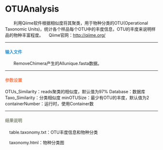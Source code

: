 # OTUAnalysis
　　利用Qiime软件根据相似度将其聚类，用于物种分类的OTU(Operational Taxonomic Units)，统计各个样品每个OTU中的丰度信息，OTU的丰度来说明样品的物种丰富程度。
　Qiime官网：http://qiime.org/
***
#### **<i class="fa fa-dot-circle-o" aria-hidden="true" style="color:#3090C7"></i><span style="color:#3090C7"> 输入文件**

　　RemoveChimera产生的Allunique.fasta数据。

***
#### **<i class="fa fa-cog" aria-hidden="true" style="color:#F88158"></i> <span style="color:#F88158">参数设置**
OTUs_Similarity：reads聚类的相似度，默认值为97%
Database：数据库
Taxo_Similarity：分类相似度
minOTUSize：最少有OTU的丰度，默认值为2
containerNumber：运行时，使用Container数

***
#### **<i class="fa fa-file-text" aria-hidden="true" style="color:#848b79"></i><span style="color:#848b79"> 结果说明**
　table.taxonomy.txt：OTU丰度信息和物种分类
<div style="text-align:center"><img data-src="1.png" width="600px"  ></img></div>
　taxonomy.html：物种分类图
<div style="text-align:center"><img data-src="2.png" width="500px"  ></img></div>

